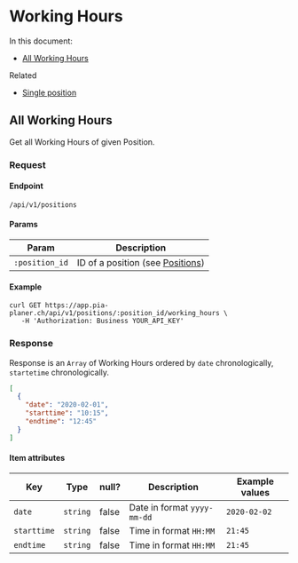 # Working Hours

In this document:

- [All Working Hours](#all-working-Hours)


Related

- [Single position](../positions/#single-position)


## All Working Hours

Get all Working Hours of given Position.

### Request

#### Endpoint

```
/api/v1/positions
```

#### Params

| Param          | Description                                         |
|----------------|-----------------------------------------------------|
| `:position_id` | ID of a position (see [Positions](../positions.md)) |

#### Example

```
curl GET https://app.pia-planer.ch/api/v1/positions/:position_id/working_hours \
   -H 'Authorization: Business YOUR_API_KEY'
```

### Response

Response is an `Array` of Working Hours ordered by `date` chronologically, `startetime` chronologically.

```json
[
  {
    "date": "2020-02-01",
    "starttime": "10:15",
    "endtime": "12:45"
  }
]
```

#### Item attributes

| Key              | Type     | null? | Description                 | Example values |
|------------------|----------|-------|-----------------------------|----------------|
| `date`           | `string` | false | Date in format `yyyy-mm-dd` | `2020-02-02`   |
| `starttime`      | `string` | false | Time in format `HH:MM`      | `21:45`        |
| `endtime`        | `string` | false | Time in format `HH:MM`      | `21:45`        |
